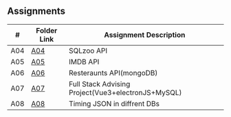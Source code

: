 ## Assignments

| #         | Folder Link                                                                                                   | Assignment Description                             |
| :---:     | ------------------------------------------------------------------------------------------------------------- | ----------------------------------------           |
|  A04      | [A04](https://github.com/DakTheProgrammer/5303-DB-Wilson/tree/main/Assignments/A04)                           | SQLzoo API                                         |
|  A05      | [A05](https://github.com/DakTheProgrammer/5303-DB-Wilson/tree/main/Assignments/A05)                           | IMDB API                                           |
|  A06      | [A06](https://github.com/DakTheProgrammer/5303-DB-Wilson/tree/main/Assignments/A06)                           | Resteraunts API(mongoDB)                           |
|  A07      | [A07](https://github.com/DakTheProgrammer/5303-DB-Wilson/tree/main/Assignments/A07)                           | Full Stack Advising Project(Vue3+electronJS+MySQL) |
|  A08      | [A08](https://github.com/DakTheProgrammer/5303-DB-Wilson/tree/main/Assignments/A08)                           | Timing JSON in diffrent DBs                        |
